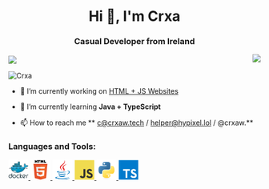 <h1 align="center">Hi 👋, I'm Crxa</h1>
<h3 align="center">Casual Developer from Ireland</h3>
<p><img align="right" src="https://spotify-github-profile.kittinanx.com/api/view.svg?uid=colm2017&cover_image=true&theme=default&show_offline=true&background_color=121212&interchange=true&bar_color=ffffff&bar_color_cover=false" /></p>
<p><img align="center" src="https://lanyard.kyrie25.me/api/658592832596082688?waveColor=000000&waveSpotifyColor=202020&gradient=#000000" /></p>
<p><img align="center" src="https://github-readme-streak-stats.herokuapp.com/?user=crxaw&" alt="Crxa" /></p>



- 🔭 I’m currently working on [HTML + JS Websites](https://github.com/catboys-3/pwareweb)

- 🌱 I’m currently learning **Java + TypeScript**

- 📫 How to reach me ** c@crxaw.tech / helper@hypixel.lol / @crxaw.**


<h3 align="left">Languages and Tools:</h3>
<p align="left"> <a href="https://www.docker.com/" target="_blank" rel="noreferrer"> <img src="https://raw.githubusercontent.com/devicons/devicon/master/icons/docker/docker-original-wordmark.svg" alt="docker" width="40" height="40"/> </a> <a href="https://www.w3.org/html/" target="_blank" rel="noreferrer"> <img src="https://raw.githubusercontent.com/devicons/devicon/master/icons/html5/html5-original-wordmark.svg" alt="html5" width="40" height="40"/> </a> <a href="https://www.java.com" target="_blank" rel="noreferrer"> <img src="https://raw.githubusercontent.com/devicons/devicon/master/icons/java/java-original.svg" alt="java" width="40" height="40"/> </a> <a href="https://developer.mozilla.org/en-US/docs/Web/JavaScript" target="_blank" rel="noreferrer"> <img src="https://raw.githubusercontent.com/devicons/devicon/master/icons/javascript/javascript-original.svg" alt="javascript" width="40" height="40"/> </a> <a href="https://www.python.org" target="_blank" rel="noreferrer"> <img src="https://raw.githubusercontent.com/devicons/devicon/master/icons/python/python-original.svg" alt="python" width="40" height="40"/> </a> <a href="https://www.typescriptlang.org/" target="_blank" rel="noreferrer"> <img src="https://raw.githubusercontent.com/devicons/devicon/master/icons/typescript/typescript-original.svg" alt="typescript" width="40" height="40"/> </a> </p>
